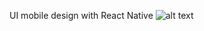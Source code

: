UI mobile design with React Native
![alt text]([url=https://www.hizliresim.com/hzt5yhl][img]https://i.hizliresim.com/hzt5yhl.jpg[/img][/url])
